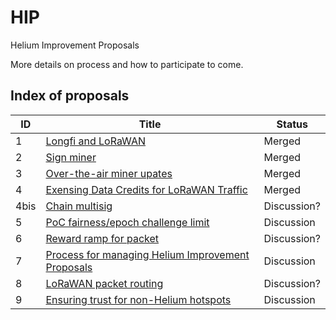 # HIP

Helium Improvement Proposals

More details on process and how to participate to come.

## Index of proposals

| ID | Title | Status |
| -- | ----- | ------ |
| 1  | [Longfi and LoRaWAN](https://github.com/helium/HIP/blob/master/0001-longfi-and-lorawan.md) | Merged |
| 2  | [Sign miner](https://github.com/helium/HIP/blob/master/0002-sign-miner.md) | Merged |
| 3  | [Over-the-air miner upates](https://github.com/helium/HIP/blob/master/0003-miner-update.md) | Merged |
| 4  | [Exensing Data Credits for LoRaWAN Traffic](https://github.com/helium/HIP/blob/master/0004-data-credits.md) | Merged |
| 4bis | [Chain multisig](https://github.com/helium/HIP/blob/89075b125fc32f95bb8810686ad8062aa2dd6a59/0004-chain-var-multisig.md) | Discussion? |
| 5  | [PoC fairness/epoch challenge limit](https://github.com/helium/HIP/blob/724bc34a277ad98ca076b5e838184f47c840fabd/0005-poc-fairness.md) | Discussion |
| 6  | [Reward ramp for packet](https://github.com/helium/HIP/blob/60ba6cb841d3ef66020a8504070f7016d20ef5ab/0006-reward-ramp-for-packets.md) | Discussion? | 
| 7  | [Process for managing Helium Improvement Proposals](https://github.com/helium/HIP/blob/a2e5561c9cacdd93c970f99029947895693d5aac/0007-managing-hip-process.md) | Discussion |
| 8  | [LoRaWAN packet routing](https://github.com/helium/HIP/blob/c2f3ce61466b003731bb967959ca8b6e7706fca5/0008-lorawan-routing.md) | Discussion? |
| 9  | [Ensuring trust for non-Helium hotspots](https://github.com/helium/HIP/blob/7b715a0614d4c529144e1d6c0083ee8b38c05b29/0009-non-helium-hotspots.md) | Discussion |


